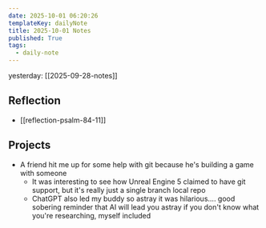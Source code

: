 ```yaml
---
date: 2025-10-01 06:20:26
templateKey: dailyNote
title: 2025-10-01 Notes
published: True
tags:
  - daily-note
---
```


yesterday: [[2025-09-28-notes]]

## Reflection

- [[reflection-psalm-84-11]]

## Projects

- A friend hit me up for some help with git because he's building a game with someone
  - It was interesting to see how Unreal Engine 5 claimed to have git support, but it's really just a single branch local repo
  - ChatGPT also led my buddy so astray it was hilarious.... good sobering reminder that AI will lead you astray if you don't know what you're researching, myself included
